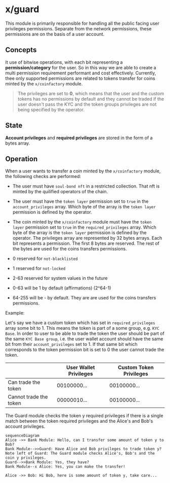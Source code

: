 # x/guard

This module is primarily responsible for handling all the public facing user privileges permissions. Separate from the network permissions, these permissions are on the basis of a user account.

## Concepts

It use of bitwise operations, with each bit representing a **permission/category** for the user. So in this way we are able to create a multi permission requirement performant and cost effectively.
Currently, thee only supported permissions are related to tokens transfer for coins minted by the `x/coinfactory` module.

> The privileges are set to **0**, which means that the user and the custom tokens has no permissions by default and they cannot be traded if the user doesn't pass the KYC and the token groups privileges are not being specified by the operator.

## State

**Account privileges** and **required privileges** are stored in the form of a bytes array.

## Operation

When a user wants to transfer a coin minted by the `x/coinfactory` module, the following checks are performed:

- The user must have `soul-bond nft` in a restricted collection. That nft is minted by the quilified operators of the chain.
- The user must have the `token layer` permission set to `true` in the `account_privileges` array. Which byte of the array is the `token layer` permission is defined by the operator.
- The coin minted by the `x/coinfactory` module must have the `token layer` permission set to `true` in the `required_privileges` array. Which byte of the array is the `token layer` permission is defined by the operator.
  The privileges array are represented by 32 bytes arrays. Each bit represents a permission.
  The first 8 bytes are reserved. The rest of the bytes are used for the coins transfers permissions.

- 0 reserved for `not-blacklisted`
- 1 reserved for `not-locked`
- 2-63 reserved for system values in the future
- 0-63 will be 1 by default (affirmations) (2^64-1)
- 64-255 will be - by default. They are are used for the coins transfers permissions.

Example:

Let's say we have a custom token which has set in `required_privileges` array some bit to 1. This means the token is part of a some group, e.g. `KYC Base`. In order to user to be able to trade the token the user should be part of the same `KYC Base group`, i.e. the user wallet account should have the same bit from their `account_privileges` set to 1. If that same bit which corresponds to the token permission bit is set to 0 the user cannot trade the token.

|                        | User Wallet Privileges | Custom Token Privileges |
| ---------------------- | ---------------------- | ----------------------- |
| Can trade the token    | 00100000...            | 00100000...             |
| Cannot trade the token | 00000010...            | 00100000...             |

The Guard module checks the token y required privileges if there is a single match between the token required privileges and the Alice's and Bob's account privileges.

```mermaid
sequenceDiagram
Alice ->> Bank Module: Hello, can I transfer some amount of token y to Bob?
Bank Module-->>Guard: Have Alice and Bob privileges to trade token y?
Note left of Guard: The Guard module checks Alice's, Bob's and the coin y privileges.
Guard-->>Bank Module: Yes, they have?
Bank Module--x Alice: Yes, you can make the transfer!

Alice ->> Bob: Hi Bob, here is some amount of token y, take care...
```
